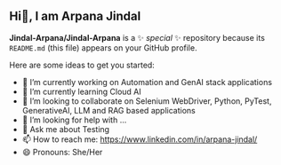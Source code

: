 ## Hi👋, I am Arpana Jindal

**Jindal-Arpana/Jindal-Arpana** is a ✨ _special_ ✨ repository because its `README.md` (this file) appears on your GitHub profile.

Here are some ideas to get you started:

- 🔭 I’m currently working on Automation and GenAI stack applications
- 🌱 I’m currently learning Cloud AI 
- 👯 I’m looking to collaborate on Selenium WebDriver, Python, PyTest, GenerativeAI, LLM and RAG based applications
- 🤔 I’m looking for help with ...
- 💬 Ask me about Testing
- 📫 How to reach me: https://www.linkedin.com/in/arpana-jindal/
- 😄 Pronouns: She/Her

<!--
- ⚡ Fun fact: ...
-->
